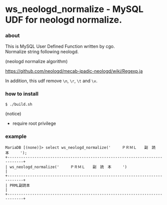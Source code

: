 # ws_neologd_normalize - MySQL UDF for neologd normalize.

### about

This is MySQL User Defined Function written by cgo.  
Normalize string following neologd.

(neologd normalize algorithm)  

https://github.com/neologd/mecab-ipadic-neologd/wiki/Regexp.ja

In addition, this udf remove `\n`, `\r`, `\t` and `\v`.  

### how to install

    $ ./build.sh

(notice)

* require root privilege

### example

    MariaDB [(none)]> select ws_neologd_normalize('　　　ＰＲＭＬ　　副　読　本　　　');
    +-----------------------------------------------------------------------------+
    | ws_neologd_normalize('　　　ＰＲＭＬ　　副　読　本　　　')                  |
    +-----------------------------------------------------------------------------+
    | PRML副読本                                                                  |
    +-----------------------------------------------------------------------------+

